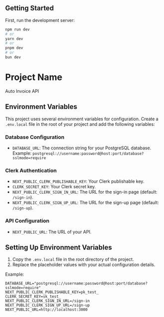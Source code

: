 
## Getting Started

First, run the development server:

```bash
npm run dev
# or
yarn dev
# or
pnpm dev
# or
bun dev
```
# Project Name
Auto Invoice API

## Environment Variables

This project uses several environment variables for configuration. Create a `.env.local` file in the root of your project and add the following variables:

### Database Configuration
- `DATABASE_URL`: The connection string for your PostgreSQL database.
  Example: `postgresql://username:password@host:port/database?sslmode=require`

### Clerk Authentication
- `NEXT_PUBLIC_CLERK_PUBLISHABLE_KEY`: Your Clerk publishable key.
- `CLERK_SECRET_KEY`: Your Clerk secret key.
- `NEXT_PUBLIC_CLERK_SIGN_IN_URL`: The URL for the sign-in page (default: `/sign-in`).
- `NEXT_PUBLIC_CLERK_SIGN_UP_URL`: The URL for the sign-up page (default: `/sign-up`).

### API Configuration
- `NEXT_PUBLIC_URL`: The URL of your API.

## Setting Up Environment Variables

1. Copy the `.env.local` file in the root directory of the project.
2. Replace the placeholder values with your actual configuration details.

Example:

```env
DATABASE_URL="postgresql://username:password@host:port/database?sslmode=require"
NEXT_PUBLIC_CLERK_PUBLISHABLE_KEY=pk_test_
CLERK_SECRET_KEY=sk_test_
NEXT_PUBLIC_CLERK_SIGN_IN_URL=/sign-in
NEXT_PUBLIC_CLERK_SIGN_UP_URL=/sign-up
NEXT_PUBLIC_URL=http://localhost:3000
```